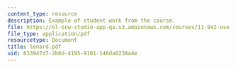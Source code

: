 ```yaml
---
content_type: resource
description: Example of student work from the course.
file: https://ol-ocw-studio-app-qa.s3.amazonaws.com/courses/11-942-use-of-joint-fact-finding-in-science-intensive-policy-disputes-part-ii-spring-2004/833947d72b6d41959101146da0238a4e_lenard.pdf
file_type: application/pdf
resourcetype: Document
title: lenard.pdf
uid: 833947d7-2b6d-4195-9101-146da0238a4e
---
```


